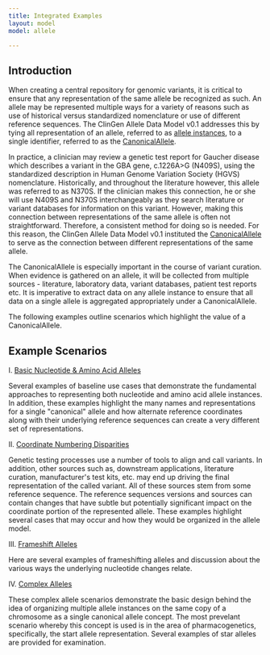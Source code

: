 ```yaml
---
title: Integrated Examples
layout: model
model: allele

---
```


Introduction
---

When creating a central repository for genomic variants, it is critical to ensure that any representation of the same allele be recognized as such. An allele may be represented multiple ways for a variety of reasons such as use of historical versus standardized nomenclature or use of different reference sequences.  The ClinGen Allele Data Model v0.1 addresses this by tying all representation of an allele, referred to as [allele instances](/allele/resource/allele_instance/index.html), to a single identifier, referred to as the [CanonicalAllele](/allele/resource/canonical_allele/index.html).

In practice, a clinician may review a genetic test report for Gaucher disease which describes a variant in the GBA gene, c.1226A>G (N409S), using the standardized description in Human Genome Variation Society (HGVS) nomenclature. Historically, and throughout the literature however, this allele was referred to as N370S.  If the clinician makes this connection, he or she will use N409S and N370S interchangeably as they search literature or variant databases for information on this variant. However, making this connection between representations of the same allele is often not straightforward.  Therefore, a consistent method for doing so is needed.  For this reason, the ClinGen Allele Data Model v0.1 instituted the [CanonicalAllele](/allele/resource/canonical_allele/index.html) to serve as the connection between different representations of the same allele.  

The CanonicalAllele is especially important in the course of variant curation. When evidence is gathered on an allele, it will be collected from multiple sources - literature, laboratory data, variant databases, patient test reports etc. It is imperative to extract data on any allele instance to ensure that all data on a single allele is aggregated appropriately under a CanonicalAllele.

 The following examples outline scenarios which highlight the value of a CanonicalAllele.

Example Scenarios
---

I. [Basic Nucleotide & Amino Acid Alleles](scenario_group_1.html)

  Several examples of baseline use cases that demonstrate the fundamental approaches to representing both nucleotide and amino acid allele instances. In addition, these examples highlight the many names and representations for a single "canonical" allele and how alternate reference coordinates along with their underlying reference sequences can create a very different set of representations.

II. [Coordinate Numbering Disparities](scenario_group_2.html)
  
  Genetic testing processes use a number of tools to align and call variants. In addition, other sources such as, downstream applications, literature curation, manufacturer's test kits, etc. may end up driving the final representation of the called variant.  All of these sources stem from some reference sequence. The reference sequences versions and sources can contain changes that have subtle but potentially significant impact on the coordinate portion of the represented allele.  These examples highlight several cases that may occur and how they would be organized in the allele model. 

III. [Frameshift Alleles](scenario_group_3.html)

  Here are several examples of frameshifting alleles and discussion about the various ways the underlying nucleotide changes relate.  


IV. [Complex Alleles](scenario_group_4.html)

  These complex allele scenarios demonstrate the basic design behind the idea of organizing multiple allele instances on the same copy of a chromosome as a single canonical allele concept. The most prevelant scenario whereby this concept is used is in the area of pharmacogenetics, specifically, the start allele representation.  Several examples of star alleles are provided for examination. 
